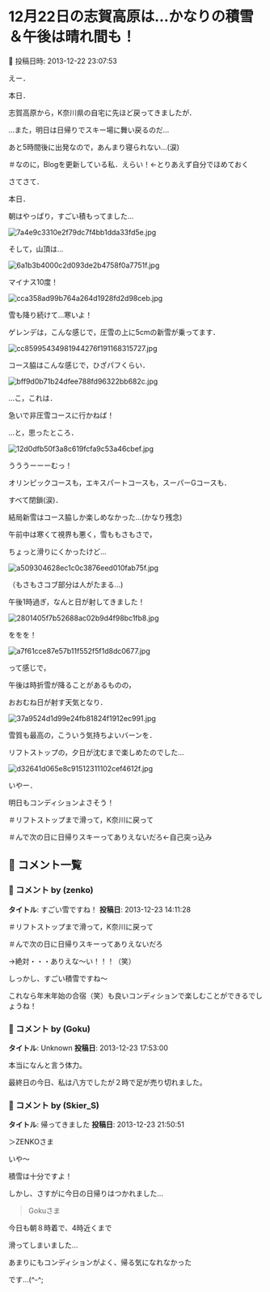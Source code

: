 # 12月22日の志賀高原は…かなりの積雪＆午後は晴れ間も！

📅 投稿日時: 2013-12-22 23:07:53

えー．





本日．


志賀高原から，K奈川県の自宅に先ほど戻ってきましたが．


…また，明日は日帰りでスキー場に舞い戻るのだ…


あと5時間後に出発なので，あんまり寝られない…(涙)


＃なのに，Blogを更新している私．えらい！←とりあえず自分でほめておく





さてさて．


本日．


朝はやっぱり，すごい積もってました…




![7a4e9c3310e2f79dc7f4bb1dda33fd5e.jpg](images/7a4e9c3310e2f79dc7f4bb1dda33fd5e.jpg)







そして，山頂は…




![6a1b3b4000c2d093de2b4758f0a7751f.jpg](images/6a1b3b4000c2d093de2b4758f0a7751f.jpg)




マイナス10度！




![cca358ad99b764a264d1928fd2d98ceb.jpg](images/cca358ad99b764a264d1928fd2d98ceb.jpg)




雪も降り続けて…寒いよ！





ゲレンデは，こんな感じで，圧雪の上に5cmの新雪が乗ってます．




![cc85995434981944276f191168315727.jpg](images/cc85995434981944276f191168315727.jpg)




コース脇はこんな感じで，ひざパフくらい．




![bff9d0b71b24dfee788fd96322bb682c.jpg](images/bff9d0b71b24dfee788fd96322bb682c.jpg)







…こ，これは．


急いで非圧雪コースに行かねば！


…と，思ったところ．




![12d0dfb50f3a8c619fcfa9c53a46cbef.jpg](images/12d0dfb50f3a8c619fcfa9c53a46cbef.jpg)




うううーーーむっ！


オリンピックコースも，エキスパートコースも，スーパーGコースも．


すべて閉鎖(涙)．


結局新雪はコース脇しか楽しめなかった…(かなり残念)





午前中は寒くて視界も悪く，雪ももさもさで，


ちょっと滑りにくかったけど…




![a509304628ec1c0c3876eed010fab75f.jpg](images/a509304628ec1c0c3876eed010fab75f.jpg)




（もさもさコブ部分は人がたまる…)





午後1時過ぎ，なんと日が射してきました！




![2801405f7b52688ac02b9d4f98bc1fb8.jpg](images/2801405f7b52688ac02b9d4f98bc1fb8.jpg)




ををを！




![a7f61cce87e57b11f552f5f1d8dc0677.jpg](images/a7f61cce87e57b11f552f5f1d8dc0677.jpg)




って感じで，


午後は時折雪が降ることがあるものの，


おおむね日が射す天気となり．




![37a9524d1d99e24fb81824f1912ec991.jpg](images/37a9524d1d99e24fb81824f1912ec991.jpg)




雪質も最高の，こういう気持ちよいバーンを．


リフトストップの，夕日が沈むまで楽しめたのでした…




![d32641d065e8c91512311102cef4612f.jpg](images/d32641d065e8c91512311102cef4612f.jpg)




いやー．


明日もコンディションよさそう！





＃リフトストップまで滑って，K奈川に戻って


＃んで次の日に日帰りスキーってありえないだろ←自己突っ込み

## 💬 コメント一覧

### 💬 コメント by (zenko)
**タイトル**: すごい雪ですね！
**投稿日**: 2013-12-23 14:11:28

＃リフトストップまで滑って，K奈川に戻って

＃んで次の日に日帰りスキーってありえないだろ

→絶対・・・ありえな～い！！！（笑）



しっかし、すごい積雪ですね～

これなら年末年始の合宿（笑）も良いコンディションで楽しむことができるでしょうね！

### 💬 コメント by (Goku)
**タイトル**: Unknown
**投稿日**: 2013-12-23 17:53:00

本当になんと言う体力。



最終日の今日、私は八方でしたが２時で足が売り切れました。

### 💬 コメント by (Skier_S)
**タイトル**: 帰ってきました
**投稿日**: 2013-12-23 21:50:51

＞ZENKOさま

いや～

積雪は十分ですよ！

しかし、さすがに今日の日帰りはつかれました…



>Gokuさま

今日も朝８時着で、4時近くまで

滑ってしまいました…

あまりにもコンディションがよく、帰る気になれなかった

です…(^-^;

